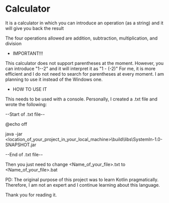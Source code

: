 # Calculator
It is a calculator in which you can introduce an operation (as a string) and it will give you back the result

The four operations allowed are addition, subtraction, multiplication, and division

- IMPORTANT!!!

This calculator does not support parentheses at the moment. However, you can introduce "1--2" and it will interpret it as "1 - (-2)"
For me, it is more efficient and I do not need to search for parentheses at every moment. I am planning to use it instead
of the Windows one.

- HOW TO USE IT

This needs to be used with a console. Personally, I created a .txt file and wrote the following:

--Start of .txt file--

@echo off


java -jar <location_of_your_project_in_your_local_machine>\build\libs\SystemIn-1.0-SNAPSHOT.jar

--End of .txt file--

Then you just need to change <Name_of_your_file>.txt to <Name_of_your_file>.bat

PD: The original purpose of this project was to learn Kotlin pragmatically. Therefore, I am not an expert and I continue learning about this language.

Thank you for reading it.
